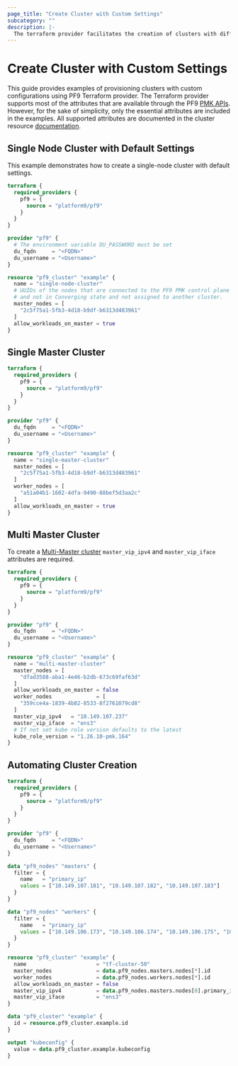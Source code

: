 ```yaml
---
page_title: "Create Cluster with Custom Settings"
subcategory: ""
description: |-
  The terraform provider facilitates the creation of clusters with different configurations, such as multi-master and single-node setups..
---
```


# Create Cluster with Custom Settings

This guide provides examples of provisioning clusters with custom configurations using PF9 Terraform provider. The Terraform provider supports most of the attributes that are available through the PF9 [PMK APIs](https://platform9.com/docs/qbert/ref#postcreates-a-cluster-using-auto-deploy-or-manual-mode). However, for the sake of simplicity, only the essential attributes are included in the examples. All supported attributes are documented in the cluster resource [documentation](../docs/resources/cluster.md).

## Single Node Cluster with Default Settings

This example demonstrates how to create a single-node cluster with default settings.

```terraform
terraform {
  required_providers {
    pf9 = {
      source = "platform9/pf9"
    }
  }
}

provider "pf9" {
  # The environment variable DU_PASSWORD must be set
  du_fqdn     = "<FQDN>"
  du_username = "<Username>"
}

resource "pf9_cluster" "example" {
  name = "single-node-cluster"
  # UUIDs of the nodes that are connected to the PF9 PMK control plane
  # and not in Converging state and not assigned to another cluster.
  master_nodes = [
    "2c5f75a1-5fb3-4d18-b9df-b6313d483961"
  ]
  allow_workloads_on_master = true
}
```

## Single Master Cluster

```terraform
terraform {
  required_providers {
    pf9 = {
      source = "platform9/pf9"
    }
  }
}

provider "pf9" {
  du_fqdn     = "<FQDN>"
  du_username = "<Username>"
}

resource "pf9_cluster" "example" {
  name = "single-master-cluster"
  master_nodes = [
    "2c5f75a1-5fb3-4d18-b9df-b6313d483961"
  ]
  worker_nodes = [
    "a51a04b1-1602-4dfa-9490-88bef5d3aa2c"
  ]
  allow_workloads_on_master = true
}
```

## Multi Master Cluster

To create a [Multi-Master cluster](https://platform9.com/docs/kubernetes/multimaster-architecture-platform9-managed-kubernetes) `master_vip_ipv4` and `master_vip_iface` attributes are required.

```terraform
terraform {
  required_providers {
    pf9 = {
      source = "platform9/pf9"
    }
  }
}

provider "pf9" {
  du_fqdn     = "<FQDN>"
  du_username = "<Username>"
}

resource "pf9_cluster" "example" {
  name = "multi-master-cluster"
  master_nodes = [
    "dfad3588-aba1-4e46-b2db-673c69faf63d"
  ]
  allow_workloads_on_master = false
  worker_nodes              = [
    "359cce4a-1839-4b82-8533-8f2761079cd8"
  ]
  master_vip_ipv4   = "10.149.107.237"
  master_vip_iface  = "ens3"
  # If not set kube role version defaults to the latest
  kube_role_version = "1.26.10-pmk.164"
}
```

Automating Cluster Creation
---------------------------

```terraform
terraform {
  required_providers {
    pf9 = {
      source = "platform9/pf9"
    }
  }
}

provider "pf9" {
  du_fqdn     = "<FQDN>"
  du_username = "<Username>"
}

data "pf9_nodes" "masters" {
  filter = {
    name   = "primary_ip"
    values = ["10.149.107.181", "10.149.107.182", "10.149.107.183"]
  }
}

data "pf9_nodes" "workers" {
  filter = {
    name   = "primary_ip"
    values = ["10.149.106.173", "10.149.106.174", "10.149.106.175", "10.149.106.176", "10.149.106.177"]
  }
}

resource "pf9_cluster" "example" {
  name                      = "tf-cluster-50"
  master_nodes              = data.pf9_nodes.masters.nodes[*].id
  worker_nodes              = data.pf9_nodes.workers.nodes[*].id
  allow_workloads_on_master = false
  master_vip_ipv4           = data.pf9_nodes.masters.nodes[0].primary_ip
  master_vip_iface          = "ens3"
}

data "pf9_cluster" "example" {
  id = resource.pf9_cluster.example.id
}

output "kubeconfig" {
  value = data.pf9_cluster.example.kubeconfig
}
```
